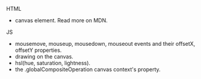 HTML
  - canvas element. Read more on MDN.

JS
  - mousemove, mouseup, mousedown, mouseout events and
  their offsetX, offsetY properties.
  - drawing on the canvas.
  - hsl(hue, saturation, lightness).
  - the .globalCompositeOperation canvas context's property.

